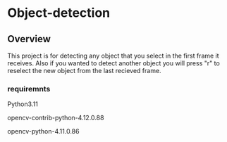 # Object-detection

## Overview
This project is for detecting any object that you select in the first frame it receives. Also if you wanted to detect another object you will press "r" to reselect the new object from the last recieved frame.

### requiremnts
Python3.11

opencv-contrib-python-4.12.0.88

opencv-python-4.11.0.86

